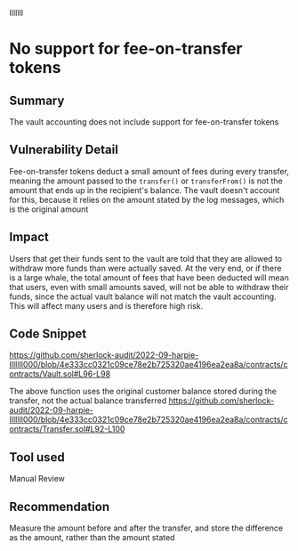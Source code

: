 IllIllI
# No support for fee-on-transfer tokens

## Summary
The vault accounting does not include support for fee-on-transfer tokens

## Vulnerability Detail
Fee-on-transfer tokens deduct a small amount of fees during every transfer, meaning the amount passed to the `transfer()` or `transferFrom()` is not the amount that ends up in the recipient's balance. The vault doesn't account for this, because it relies on the amount stated by the log messages, which is the original amount

## Impact
Users that get their funds sent to the vault are told that they are allowed to withdraw more funds than were actually saved. At the very end, or if there is a large whale, the total amount of fees that have been deducted will mean that users, even with small amounts saved, will not be able to withdraw their funds, since the actual vault balance will not match the vault accounting. This will affect many users and is therefore high risk.

## Code Snippet
https://github.com/sherlock-audit/2022-09-harpie-IllIllI000/blob/4e333cc0321c09ce78e2b725320ae4196ea2ea8a/contracts/contracts/Vault.sol#L96-L98

The above function uses the original customer balance stored during the transfer, not the actual balance transferred
https://github.com/sherlock-audit/2022-09-harpie-IllIllI000/blob/4e333cc0321c09ce78e2b725320ae4196ea2ea8a/contracts/contracts/Transfer.sol#L92-L100


## Tool used

Manual Review

## Recommendation
Measure the amount before and after the transfer, and store the difference as the amount, rather than the amount stated